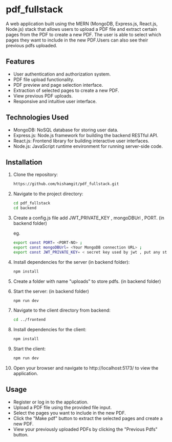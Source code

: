 # pdf_fullstack
A web application built using the MERN (MongoDB, Express.js, React.js, Node.js) stack that allows users to upload a PDF file and extract certain pages from the PDF to create a new PDF. The user is able to select which pages they want to include in the new PDF.Users can also see their previous pdfs uploaded.

## Features

- User authentication and authorization system.
- PDF file upload functionality.
- PDF preview and page selection interface.
- Extraction of selected pages to create a new PDF.
- View previous PDF uploads.
- Responsive and intuitive user interface.

## Technologies Used

- MongoDB: NoSQL database for storing user data.
- Express.js: Node.js framework for building the backend RESTful API.
- React.js: Frontend library for building interactive user interfaces.
- Node.js: JavaScript runtime environment for running server-side code.

## Installation

1. Clone the repository:

   ```bash
   https://github.com/hishamgit/pdf_fullstack.git
2. Navigate to the project directory:
   ```bash
   cd pdf_fullstack
   cd backend
3. Create a config.js file add JWT_PRIVATE_KEY , mongoDBUrl , PORT. (in backend folder)
   
   eg.
   ```bash
   export const PORT= <PORT-NO> ;
   export const mongoDBUrl= <Your MongoDB connection URL> ;
   export const JWT_PRIVATE_KEY= < secret key used by jwt , put any string> ;
4. Install dependencies for the server  (in backend folder):
   ```bash
   npm install
5. Create a folder with name "uploads" to store pdfs.  (in backend folder)
6. Start the server: (in backend folder)
   ```bash
   npm run dev
7. Navigate to the client directory from backend:
   ```bash
   cd ../frontend
8. Install dependencies for the client:
   ```bash
   npm install
9. Start the client:
    ```bash
    npm run dev
10. Open your browser and navigate to http://localhost:5173/ to view the application.

## Usage

- Register or log in to the application.
- Upload a PDF file using the provided file input.
- Select the pages you want to include in the new PDF.
- Click the "Make pdf" button to extract the selected pages and create a new PDF.
- View your previously uploaded PDFs by clicking the "Previous Pdfs" button.

